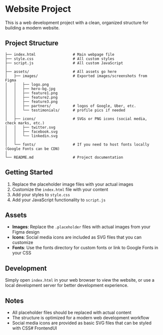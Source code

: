 # Website Project

This is a web development project with a clean, organized structure for building a modern website.

## Project Structure

```
├── index.html                 # Main webpage file
├── style.css                  # All custom styles
├── script.js                  # All custom JavaScript
│
├── assets/                    # All assets go here
│   ├── images/                # Exported images/screenshots from Figma
│   │   ├── logo.png
│   │   ├── hero-bg.jpg
│   │   ├── feature1.png
│   │   ├── feature2.png
│   │   ├── feature3.png
│   │   ├── partners/          # logos of Google, Uber, etc.
│   │   └── testimonials/      # profile pics if needed
│   │
│   ├── icons/                 # SVGs or PNG icons (social media, check marks, etc.)
│   │   ├── twitter.svg
│   │   ├── facebook.svg
│   │   └── linkedin.svg
│   │
│   └── fonts/                 # If you need to host fonts locally (Google Fonts can be CDN)
│
└── README.md                  # Project documentation
```

## Getting Started

1. Replace the placeholder image files with your actual images
2. Customize the `index.html` file with your content
3. Add your styles to `style.css`
4. Add your JavaScript functionality to `script.js`

## Assets

- **Images**: Replace the `.placeholder` files with actual images from your Figma design
- **Icons**: Social media icons are included as SVG files that you can customize
- **Fonts**: Use the fonts directory for custom fonts or link to Google Fonts in your CSS

## Development

Simply open `index.html` in your web browser to view the website, or use a local development server for better development experience.

## Notes

- All placeholder files should be replaced with actual content
- The structure is optimized for a modern web development workflow
- Social media icons are provided as basic SVG files that can be styled with CSS#   F r o n t e n d U I  
 